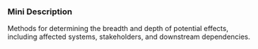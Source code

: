 ### Mini Description

Methods for determining the breadth and depth of potential effects, including affected systems, stakeholders, and downstream dependencies.
